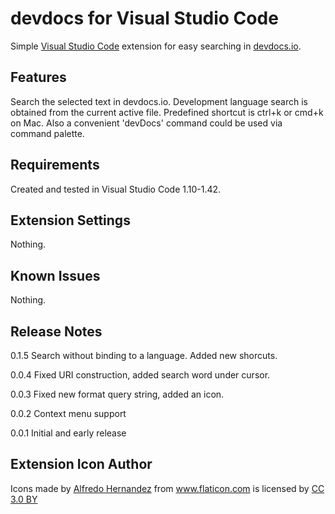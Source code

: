 # devdocs for Visual Studio Code

Simple [Visual Studio Code](https://code.visualstudio.com/) extension for easy searching in [devdocs.io](http://devdocs.io/).

## Features

Search the selected text in devdocs.io. Development language search is obtained from the current active file. Predefined shortcut is ctrl+k or cmd+k on Mac. Also a convenient 'devDocs' command could be used via command palette.

## Requirements

Created and tested in Visual Studio Code 1.10-1.42.

## Extension Settings

Nothing.

## Known Issues

Nothing.

## Release Notes

0.1.5 Search without binding to a language. Added new shorcuts.

0.0.4 Fixed URI construction, added search word under cursor.

0.0.3 Fixed new format query string, added an icon.

0.0.2 Context menu support

0.0.1 Initial and early release

## Extension Icon Author

<div>Icons made by <a href="https://www.flaticon.com/authors/alfredo-hernandez" title="Alfredo Hernandez">Alfredo Hernandez</a> from <a href="https://www.flaticon.com/" title="Flaticon">www.flaticon.com</a> is licensed by <a href="http://creativecommons.org/licenses/by/3.0/" title="Creative Commons BY 3.0" target="_blank">CC 3.0 BY</a></div>
